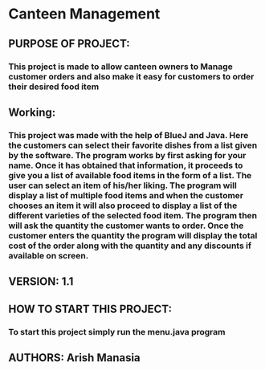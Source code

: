 # Canteen Management

## PURPOSE OF PROJECT:

### This project is made to allow canteen owners to Manage customer orders and also make it easy for customers to order their desired food item

## Working:

### This project was made with the help of BlueJ and Java. Here the customers can select their favorite dishes from a list given by the software. The program works by first asking for your name. Once it has obtained that information, it proceeds to give you a list of available food items in the form of a list. The user can select an item of his/her liking. The program will display a list of multiple food items and when the customer chooses an item it will also proceed to display a list of the different varieties of the selected food item. The program then will ask the quantity the customer wants to order. Once the customer enters the quantity the program will display the total cost of the order along with the quantity and any discounts if available on screen.


## VERSION: 1.1

## HOW TO START THIS PROJECT:

### To start this project simply run the menu.java program

## AUTHORS: Arish Manasia

